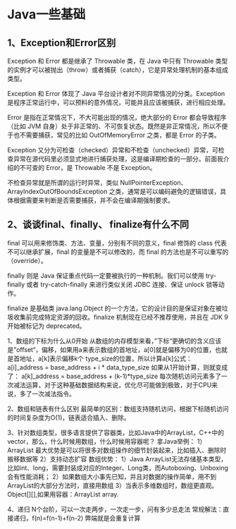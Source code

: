# Java一些基础
## 1、Exception和Error区别

Exception 和 Error 都是继承了 Throwable 类，在 Java 中只有 Throwable 类型的实例才可以被抛出（throw）或者捕获（catch），它是异常处理机制的基本组成类型。

Exception 和 Error 体现了 Java 平台设计者对不同异常情况的分类。Exception 是程序正常运行中，可以预料的意外情况，可能并且应该被捕获，进行相应处理。

Error 是指在正常情况下，不大可能出现的情况，绝大部分的 Error 都会导致程序（比如 JVM 自身）处于非正常的、不可恢复状态。既然是非正常情况，所以不便于也不需要捕获，常见的比如 OutOfMemoryError 之类，都是 Error 的子类。

Exception 又分为可检查（checked）异常和不检查（unchecked）异常，可检查异常在源代码里必须显式地进行捕获处理，这是编译期检查的一部分。前面我介绍的不可查的 Error，是 Throwable 不是 Exception。

不检查异常就是所谓的运行时异常，类似 NullPointerException、ArrayIndexOutOfBoundsException 之类，通常是可以编码避免的逻辑错误，具体根据需要来判断是否需要捕获，并不会在编译期强制要求。

## 2、谈谈final、finally、 finalize有什么不同

final 可以用来修饰类、方法、变量，分别有不同的意义，final 修饰的 class 代表不可以继承扩展，final 的变量是不可以修改的，而 final 的方法也是不可以重写的（override）。

finally 则是 Java 保证重点代码一定要被执行的一种机制。我们可以使用 try-finally 或者 try-catch-finally 来进行类似关闭 JDBC 连接、保证 unlock 锁等动作。

finalize 是基础类 java.lang.Object 的一个方法，它的设计目的是保证对象在被垃圾收集前完成特定资源的回收。finalize 机制现在已经不推荐使用，并且在 JDK 9 开始被标记为 deprecated。



























1、数组的下标为什么从0开始
从数组的内存模型来看，”下标“更确切的含义应该是”offset“，偏移，如果用a来表示数组的首地址，a[0]就是偏移为0的位置，也就是首地址，a[k]表示偏移k个
type_size的位置，所以计算a[k]公式：
a[i]_address = base_address + i * data_type_size
如果从1开始计算，则就变成了：
a[k]_address = base_address + (k-1)*type_size
每次随机访问元素多了一次减法运算，对于这种基础数据结构来说，优化尽可能做到极致，对于CPU来说，多了一次减法指令。

2、数组和链表有什么区别
最简单的区别：数组支持随机访问，根据下标随机访问的时间复杂度为O(1)，链表适合插入、删除。

3、针对数组类型，很多语言提供了容器类，比如Java中的ArrayList，C++中的vector，那么，什么时候用数组，什么时候用容器呢？
拿Java举例：
1）ArrayList 最大优势是可以将很多对数组操作的细节封装起来，比如插入、删除时搬移数据等
2）支持动态扩容
数组优势：
1）Java ArrayList无法存储基本类型，比如int、long，需要封装成对应的Integer、Long类，而Autoboxing、Unboxing会有性能消耗；
2）如果数组大小事先已知，并且对数据的操作简单，用不到ArrayList的大部分方法时，直接用数组
3）当表示多维数组时，数组更直观。Object[][],如果用容器：ArrayList<ArrayList> array.

4、递归
N个台阶，可以一次走两步，一次走一步，问有多少总走法
常规解法：直接递归，f(n)=f(n-1)+f(n-2)
弊端就是会重复计算





